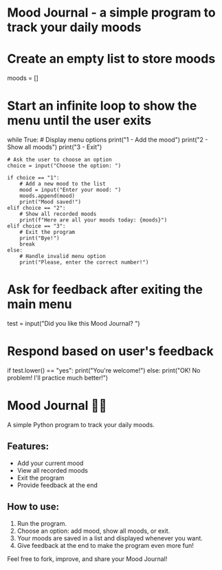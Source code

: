 # Mood Journal - a simple program to track your daily moods

# Create an empty list to store moods
moods = []

# Start an infinite loop to show the menu until the user exits
while True:
    # Display menu options
    print("1 - Add the mood")
    print("2 - Show all moods")
    print("3 - Exit")
    
    # Ask the user to choose an option
    choice = input("Choose the option: ")
    
    if choice == "1":
        # Add a new mood to the list
        mood = input("Enter your mood: ")
        moods.append(mood)
        print("Mood saved!")
    elif choice == "2":
        # Show all recorded moods
        print(f"Here are all your moods today: {moods}")
    elif choice == "3":
        # Exit the program
        print("Bye!")
        break
    else:
        # Handle invalid menu option
        print("Please, enter the correct number!")

# Ask for feedback after exiting the main menu
test = input("Did you like this Mood Journal? ")

# Respond based on user's feedback
if test.lower() == "yes":
    print("You're welcome!")
else:
    print("OK! No problem! I'll practice much better!")

# Mood Journal 📝💖

A simple Python program to track your daily moods.

## Features:
- Add your current mood
- View all recorded moods
- Exit the program
- Provide feedback at the end

## How to use:
1. Run the program.
2. Choose an option: add mood, show all moods, or exit.
3. Your moods are saved in a list and displayed whenever you want.
4. Give feedback at the end to make the program even more fun!

Feel free to fork, improve, and share your Mood Journal!

